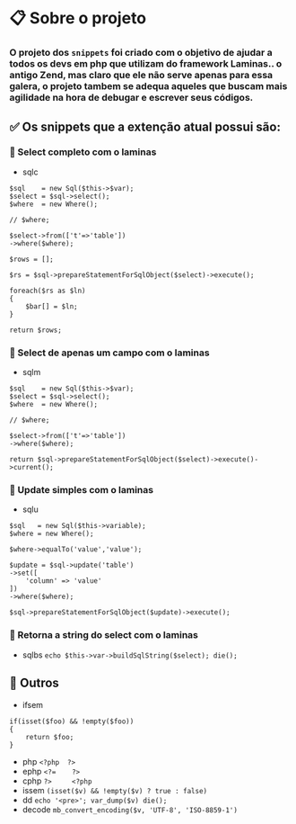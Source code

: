 # 📋 Sobre o projeto
### O projeto dos `snippets` foi criado com o objetivo de ajudar a todos os devs em php que utilizam do framework <b>Laminas</b>.. o antigo <b>Zend</b>, mas claro que ele não serve apenas para essa galera, o projeto tambem se adequa aqueles que buscam mais agilidade na hora de debugar e escrever seus códigos.

## ✅ Os snippets que a extenção atual possui são:


### 📌 Select completo com o laminas
- sqlc 
``` 
$sql    = new Sql($this->$var);
$select = $sql->select();
$where  = new Where();

// $where;

$select->from(['t'=>'table'])
->where($where);

$rows = [];

$rs = $sql->prepareStatementForSqlObject($select)->execute();

foreach($rs as $ln)
{
    $bar[] = $ln;
}

return $rows;
```
### 📌 Select de apenas um campo com o laminas
- sqlm
``` 
$sql    = new Sql($this->$var);
$select = $sql->select();
$where  = new Where();

// $where;

$select->from(['t'=>'table'])
->where($where);

return $sql->prepareStatementForSqlObject($select)->execute()->current();
```

### 📌 Update simples com o laminas
- sqlu
``` 
$sql   = new Sql($this->variable);
$where = new Where();

$where->equalTo('value','value');

$update = $sql->update('table')
->set([
    'column' => 'value'
])
->where($where);

$sql->prepareStatementForSqlObject($update)->execute();
```

### 📌 Retorna a string do select com o laminas

- sqlbs ```echo $this->var->buildSqlString($select); die();```

## 📌 Outros

- ifsem
``` 
if(isset($foo) && !empty($foo))
{
    return $foo;
}
```

- php  `<?php  ?>`
- ephp `<?=    ?>`
- cphp `?>     <?php`
- issem  `(isset($v) && !empty($v) ? true : false)`
- dd     `echo '<pre>'; var_dump($v) die(); `
- decode `mb_convert_encoding($v, 'UTF-8', 'ISO-8859-1')`
